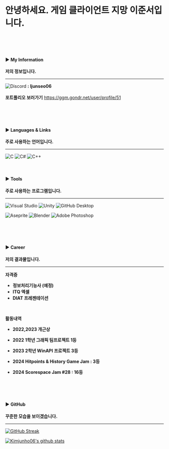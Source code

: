 
# 안녕하세요. 게임 클라이언트 지망 이준서입니다. </h4>

<br>
<br>
<br>

<h4 align="left">▶ My Information </h4> 

**저의 정보입니다.**

---

<img alt="Discord" src="https://img.shields.io/badge/Discord-%235865F2.svg?style=for-the-badge&amp;logo=discord&amp;logoColor=white"> **: ljunseo06**
<br>
<br>
**포트폴리오 보러가기** https://ggm.gondr.net/user/profile/51


<br>
<br>
<br>

<h4 align="left">▶ Languages & Links </h4> 

**주로 사용하는 언어입니다.**

-----

<img alt="C" src="https://img.shields.io/badge/c-%2300599C.svg?style=for-the-badge&amp;logo=c&amp;logoColor=white">
<img alt="C#" src="https://img.shields.io/badge/c%23-%23239120.svg?style=for-the-badge&amp;logo=c-sharp&amp;logoColor=white">
<img alt="C++" src="https://img.shields.io/badge/c++-%2300599C.svg?style=for-the-badge&amp;logo=c%2B%2B&amp;logoColor=white">

<br>
<br>
<br>

<h4 align="left">▶ Tools </h4> 

**주로 사용하는 프로그램입니다.**

-----

 ![Visual Studio](https://img.shields.io/badge/Visual%20Studio-5C2D91.svg?style=for-the-badge&logo=visual-studio&logoColor=white) ![Unity](https://img.shields.io/badge/unity-%23000000.svg?style=for-the-badge&logo=unity&logoColor=white) ![GitHub Desktop](https://img.shields.io/badge/GitHub%20Desktop-purple.svg?style=for-the-badge&logo=github&logoColor=white)



![Aseprite](https://img.shields.io/badge/Aseprite-FFFFFF?style=for-the-badge&logo=Aseprite&logoColor=#7D929E) ![Blender](https://img.shields.io/badge/blender-%23F5792A.svg?style=for-the-badge&logo=blender&logoColor=white) ![Adobe Photoshop](https://img.shields.io/badge/adobe%20photoshop-%2331A8FF.svg?style=for-the-badge&logo=adobe%20photoshop&logoColor=white)

<br>
<br>
<br>

<h4 align="left">▶ Career </h4> 

**저의 결과물입니다.**

-----

**자격증**
- **정보처리기능사 (예정)**
- **ITQ 엑셀**
- **DIAT 프레젠테이션**

<br>

**활동내역**
- **2022,2023 개근상**

- **2022 1학년 그래픽 팀프로젝트 1등**

- **2023 2학년 WinAPI 프로젝트 3등**

- **2024 Hitpoints & History Game Jam : 3등**

- **2024 Scorespace Jam #28 : 16등**


<br>
<br>
<br>




<h4 align="left">▶ GitHub </h4> 

**꾸준한 모습을 보이겠습니다.**

-----

[![GitHub Streak](https://github-readme-streak-stats.herokuapp.com?user=leewnstj&theme=codestackr)](https://git.io/streak-stats)

[![Kimjunho06's github stats](https://github-readme-stats.vercel.app/api?username=leewnstj&show_icons=true&theme=dracula)](https://github.com/leewnstj)
